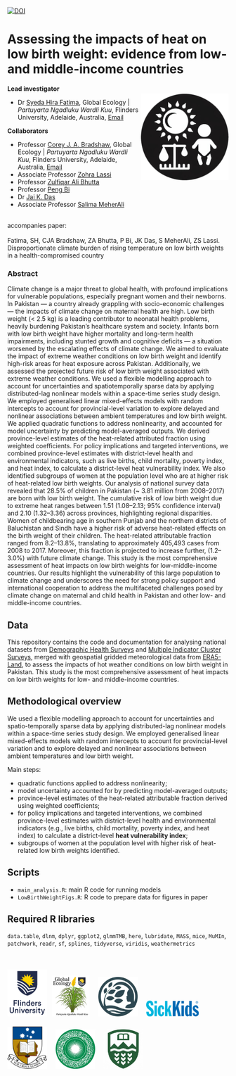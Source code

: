 <a href="https://doi.org/10.5281/zenodo.14373384"><img src="https://zenodo.org/badge/901043376.svg" alt="DOI"></a>

# Assessing the impacts of heat on low birth weight: evidence from low- and middle-income countries  
<img align="right" src="www/low birth weight transp.png" alt="low birth weight" width="200" style="margin-top: 20px">

**Lead investigator**
- Dr [Syeda Hira Fatima](https://globalecologyflinders.com/people/#SHF), Global Ecology | <em>Partuyarta Ngadluku Wardli Kuu</em>, Flinders University, Adelaide, Australia, [Email](mailto:syeda.fatima@flinders.edu.au)  

**Collaborators**
- Professor [Corey J. A. Bradshaw](https://globalecologyflinders.com/people/#DIRECTOR), Global Ecology | <em>Partuyarta Ngadluku Wardli Kuu</em>, Flinders University, Adelaide, Australia, [Email](mailto:corey.bradshaw@flinders.edu.com)
- Associate Professor [Zohra Lassi](https://researchers.adelaide.edu.au/profile/zohra.lassi) 
- Professor [Zulfiqar Ali Bhutta](https://www.sickkids.ca/en/staff/b/zulfiqar-bhutta/)
- Professor [Peng Bi](https://researchers.adelaide.edu.au/profile/peng.bi)
- Dr [Jai K. Das](https://www.aku.edu/mcpk/faculty/Pages/profile.aspx?ProfileID=307&Name=Jai++Das)
- Associate Professor [Salima MeherAli](https://apps.ualberta.ca/directory/person/meherali)<br>
<br>
accompanies paper:<br>
<br>
Fatima, SH, CJA Bradshaw, ZA Bhutta, P Bi, JK Das, S MeherAli, ZS Lassi. Disproportionate climate burden of rising temperature on low birth weights in a health-compromised country<br>

### Abstract
Climate change is a major threat to global health, with profound implications for vulnerable populations, especially pregnant women and their newborns. In Pakistan — a country already grappling with socio-economic challenges — the impacts of climate change on maternal health are high. Low birth weight (< 2.5 kg) is a leading contributor to neonatal health problems, heavily burdening Pakistan’s healthcare system and society. Infants born with low birth weight have higher mortality and long-term health impairments, including stunted growth and cognitive deficits — a situation worsened by the escalating effects of climate change. We aimed to evaluate the impact of extreme weather conditions on low birth weight and identify high-risk areas for heat exposure across Pakistan. Additionally, we assessed the projected future risk of low birth weight associated with extreme weather conditions. We used a flexible modelling approach to account for uncertainties and spatiotemporally sparse data by applying distributed-lag nonlinear models within a space-time series study design. We employed generalised linear mixed-effects models with random intercepts to account for  provincial-level variation to explore delayed and nonlinear associations between ambient temperatures and low birth weight. We applied quadratic functions to address nonlinearity, and accounted for model uncertainty by predicting model-averaged outputs. We derived province-level estimates of the heat-related attributed fraction using weighted coefficients. For policy implications and targeted interventions, we combined province-level estimates with district-level health and environmental indicators, such as live births, child mortality, poverty index, and heat index, to calculate a district-level heat vulnerability index. We also identified subgroups of women at the population level who are at higher risk of heat-related low birth weights. Our analysis of national survey data revealed that 28.5% of children in Pakistan (~ 3.81 million from 2008–2017) are born with low birth weight. The cumulative risk of low birth weight due to extreme heat ranges between 1.51 (1.08–2.13; 95% confidence interval) and 2.10 (1.32–3.36) across provinces, highlighting regional disparities. Women of childbearing age in southern Punjab and the northern districts of Baluchistan and Sindh have a higher risk of adverse heat-related effects on the birth weight of their children. The heat-related attributable fraction ranged from 8.2–13.8%, translating to approximately 405,493 cases from 2008 to 2017. Moreover, this fraction is projected to increase further, (1.2–3.0%) with future climate change. This study is the most comprehensive assessment of heat impacts on low birth weights for low-middle-income countries. Our results highlight the vulnerability of this large population to climate change and underscores the need for strong policy support and international cooperation to address the multifaceted challenges posed by climate change on maternal and child health in Pakistan and other low- and middle-income countries.

## Data  
This repository contains the code and documentation for analysing national datasets from [Demographic Health Surveys](https://dhsprogram.com) and [Multiple Indicator Cluster Surveys](https://mics.unicef.org/surveys), merged with geospatial gridded meteorological data from [ERA5-Land](https://cds.climate.copernicus.eu/datasets/reanalysis-era5-land-monthly-means?tab=overview), to assess the impacts of hot weather conditions on low birth weight in Pakistan. This study is the most comprehensive assessment of heat impacts on low birth weights for low- and middle-income countries.

## Methodological overview  
We used a flexible modelling approach to account for uncertainties and spatio-temporally sparse data by applying distributed-lag nonlinear models within a space-time series study design. We employed generalised linear mixed-effects models with random intercepts to account for provincial-level variation and to explore delayed and nonlinear associations between ambient temperatures and low birth weight.  

Main steps:  
- quadratic functions  applied to address nonlinearity;  
- model uncertainty accounted for by predicting model-averaged outputs;  
- province-level estimates of the heat-related attributable fraction derived using weighted coefficients;  
- for policy implications and targeted interventions, we combined province-level estimates with district-level health and environmental indicators (e.g., live births, child mortality, poverty index, and heat index) to calculate a district-level **heat vulnerability index**;  
- subgroups of women at the population level with higher risk of heat-related low birth weights identified.  

## Scripts
- <code>main_analysis.R</code>: main R code for running models
- <code>LowBirthWeightFigs.R</code>: R code to prepare data for figures in paper

## Required R libraries
<code>data.table</code>, <code>dlnm</code>, <code>dplyr</code>, <code>ggplot2</code>, <code>glmmTMB</code>, <code>here</code>, <code>lubridate</code>, <code>MASS</code>, <code>mice</code>, <code>MuMIn</code>, <code>patchwork</code>, <code>readr</code>, <code>sf</code>, <code>splines</code>, <code>tidyverse</code>, <code>viridis</code>, <code>weathermetrics</code>
<br>
<br>
<p><a href="https://www.flinders.edu.au"><img align="bottom-left" src="www/Flinders_University_Logo_Stacked_RGB_Master.png" alt="Flinders University" width="90" style="margin-top: 20px"></a> &nbsp; <a href="https://globalecologyflinders.com"><img align="bottom-left" src="www/GEL Logo Kaurna New Transp.png" alt="GEL" width="85" style="margin-top: 20px"></a> &nbsp; &nbsp; <a href="https://github.com/FutureChildHealth"><img align="bottom-left" src="www/FCHlogo06122024transp.png" alt="Future Child Health" width="90" style="margin-top: 20px"></a> &nbsp; &nbsp; <a href="https://www.sickkids.ca"><img align="bottom-left" src="www/sickkids-logo.webp" alt="Hospital for Sick Children" width="120" style="margin-top: 20px"></a> &nbsp; &nbsp; <a href="https://www.adelaide.edu.au/"><img align="bottom-left" src="www/UAlogo.png" alt="U Adelaide" width="90" style="margin-top: 20px"></a> &nbsp; &nbsp; <a href="https://www.aku.edu/"><img align="bottom-left" src="www/agakhanlogo.png" alt="Aga Khan University" width="90" style="margin-top: 20px"></a> &nbsp; &nbsp; <a href="https://www.ualberta.ca/"><img align="bottom-left" src="www/UAlblogo.png" alt="U Alberta" width="90" style="margin-top: 20px"></a></p>
